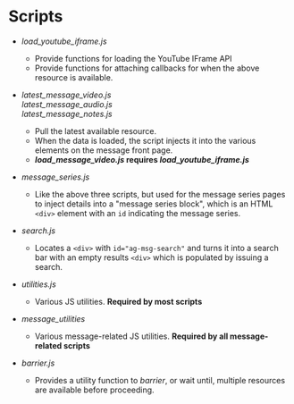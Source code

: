 # Scripts

* *load_youtube_iframe.js*
    * Provide functions for loading the YouTube IFrame API
    * Provide functions for attaching callbacks for when the above resource is available.

* *latest_message_video.js*<br>
  *latest_message_audio.js*<br>
  *latest_message_notes.js*
    * Pull the latest available resource.
    * When the data is loaded, the script injects it into the various elements on the message front page.
    * ***load_message_video.js* requires *load_youtube_iframe.js***

* *message_series.js*
    * Like the above three scripts, but used for the message series pages to inject details into a "message series block", which is an HTML `<div>` element with an `id` indicating the message series.

* *search.js*
    * Locates a `<div>` with `id="ag-msg-search"` and turns it into a search bar with an empty results `<div>` which is populated by issuing a search.

* *utilities.js*
    * Various JS utilities. **Required by most scripts**

* *message_utilities*
    * Various message-related JS utilities. **Required by all message-related scripts**

* *barrier.js*
    * Provides a utility function to *barrier*, or wait until, multiple resources are available before proceeding.
